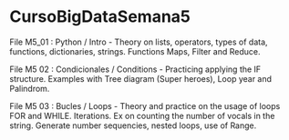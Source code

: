 # CursoBigDataSemana5
File M5_01 : Python / Intro - Theory on lists, operators, types of data, functions, dictionaries, strings. Functions Maps, Filter and Reduce.

File M5 02 : Condicionales / Conditions - Practicing applying the IF structure. Examples with Tree diagram (Super heroes), Loop year and Palindrom.

File M5 03 : Bucles / Loops - Theory and practice on the usage of loops FOR and WHILE. Iterations.
Ex on counting the number of vocals in the string. Generate number sequencies, nested loops, use of Range. 
